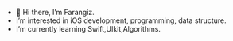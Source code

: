 - 👋 Hi there, I’m Farangiz.
- I’m interested in iOS development, programming, data structure.
- I’m currently learning Swift,UIkit,Algorithms.





